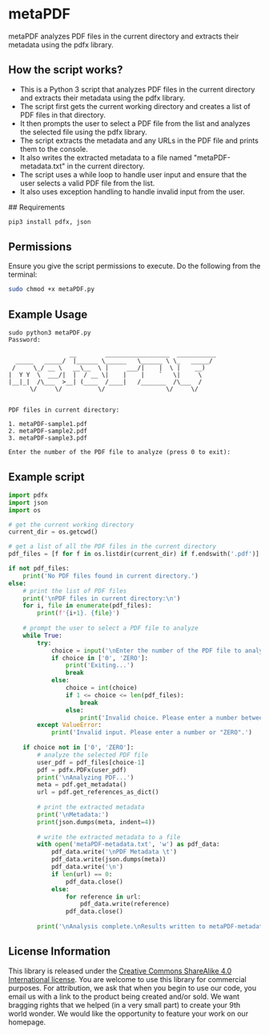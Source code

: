 # metaPDF
metaPDF analyzes PDF files in the current directory and extracts their metadata using the pdfx library.

## How the script works?

- This is a Python 3 script that analyzes PDF files in the current directory and extracts their metadata using the pdfx library.
- The script first gets the current working directory and creates a list of PDF files in that directory.
- It then prompts the user to select a PDF file from the list and analyzes the selected file using the pdfx library.
- The script extracts the metadata and any URLs in the PDF file and prints them to the console.
- It also writes the extracted metadata to a file named "metaPDF-metadata.txt" in the current directory.
- The script uses a while loop to handle user input and ensure that the user selects a valid PDF file from the list.
- It also uses exception handling to handle invalid input from the user.

## Requirements
```bash
pip3 install pdfx, json
```

## Permissions

Ensure you give the script permissions to execute. Do the following from the terminal:
```bash
sudo chmod +x metaPDF.py
```

## Example Usage
```
sudo python3 metaPDF.py
Password:

                 __        __________________  ___________
  _____   _____/  |______ \______   \______ \ \_   _____/
 /     \_/ __ \   __\__  \ |     ___/|    |  \ |    __)
|  Y Y  \  ___/|  |  / __ \|    |    |    `   \|     \
|__|_|  /\___  >__| (____  /____|   /_______  /\___  /
      \/     \/          \/                 \/     \/


PDF files in current directory:

1. metaPDF-sample1.pdf
2. metaPDF-sample2.pdf
3. metaPDF-sample3.pdf

Enter the number of the PDF file to analyze (press 0 to exit):
```

## Example script
```python
import pdfx
import json
import os

# get the current working directory
current_dir = os.getcwd()

# get a list of all the PDF files in the current directory
pdf_files = [f for f in os.listdir(current_dir) if f.endswith('.pdf')]

if not pdf_files:
    print('No PDF files found in current directory.')
else:
    # print the list of PDF files
    print('\nPDF files in current directory:\n')
    for i, file in enumerate(pdf_files):
        print(f'{i+1}. {file}')
    
    # prompt the user to select a PDF file to analyze
    while True:
        try:
            choice = input('\nEnter the number of the PDF file to analyze (press 0 to exit): ')
            if choice in ['0', 'ZERO']:
                print('Exiting...')
                break
            else:
                choice = int(choice)
                if 1 <= choice <= len(pdf_files):
                    break
                else:
                    print('Invalid choice. Please enter a number between 1 and', len(pdf_files))
        except ValueError:
            print('Invalid input. Please enter a number or "ZERO".')
    
    if choice not in ['0', 'ZERO']:
        # analyze the selected PDF file
        user_pdf = pdf_files[choice-1]
        pdf = pdfx.PDFx(user_pdf)
        print('\nAnalyzing PDF...')
        meta = pdf.get_metadata()
        url = pdf.get_references_as_dict()
        
        # print the extracted metadata
        print('\nMetadata:')
        print(json.dumps(meta, indent=4))
        
        # write the extracted metadata to a file
        with open('metaPDF-metadata.txt', 'w') as pdf_data:
            pdf_data.write('\nPDF Metadata \t')
            pdf_data.write(json.dumps(meta))
            pdf_data.write('\n')
            if len(url) == 0:
                pdf_data.close()
            else:
                for reference in url:
                    pdf_data.write(reference)
                pdf_data.close()
        
        print('\nAnalysis complete.\nResults written to metaPDF-metadata.txt')
```

## License Information

This library is released under the [Creative Commons ShareAlike 4.0 International license](https://creativecommons.org/licenses/by-sa/4.0/). You are welcome to use this library for commercial purposes. For attribution, we ask that when you begin to use our code, you email us with a link to the product being created and/or sold. We want bragging rights that we helped (in a very small part) to create your 9th world wonder. We would like the opportunity to feature your work on our homepage.
